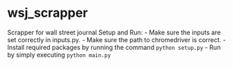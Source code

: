 # wsj_scrapper
Scrapper for wall street journal
Setup and Run:
    - Make sure the inputs are set correctly in inputs.py.
    - Make sure the path to chromedriver is correct.
    - Install required packages by running the command `python setup.py`
    - Run by simply executing `python main.py`
